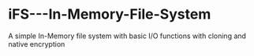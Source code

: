 # iFS---In-Memory-File-System
A simple In-Memory file system with basic I/O functions with cloning and native encryption
